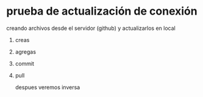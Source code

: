 # prueba de actualización de conexión
creando archivos desde el servidor (github) y actualizarlos en local
1. creas
2. agregas
3. commit
4. pull

   despues veremos inversa
